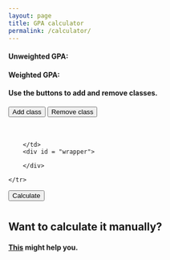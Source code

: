 ```yaml
---
layout: page
title: GPA calculator
permalink: /calculator/
---
```

<link rel="stylesheet" href='{{ "/assets/main.css" | prepend: site.baseurl }}' >
<head>
<title>Cypress Bay Broward Highschool high school GPA calculator</title>
<meta name="keywords" content="highschool, High school, gpa, GPA, broward, Broward, Cypress bay, Cypress, Cypress bay highschool, cypress bay high school, cypress bay gpa calculator, gpa calculator, cypress gpa calculator, please give me traffic, gpa calculator cypress, broward gpa calculator, gpa calculator broward, gpa predictor, gpa predictor cypress">
</head>
<body>
<script type="text/javascript" src="/assets/script.js"></script>
<link rel="stylesheet" type="text/css" href="/assets/main.css" media = "screen,projection"/>
<div id = "introduction"> 
<h4 id ="GPAS1">Unweighted GPA: </h4>
<h4 id = "GPAS2">Weighted GPA: </h4>
</div>
<h4>Use the buttons to add and remove classes.</h4>
<input type = "button" onclick="add_fields()" value = "Add class"/>
<input type = "button" onclick="removeInput()" value = "Remove class"/>

<table>
    <tr>
            <table>
                    <tr id = "demo">
                    <!-- <input class="currentWeightedGpa" placeholder="Weighted gpa(optional)" type="number" step = ".5" id = "currentWeightedGpa">
                        <input class="currentUnweightedGpa" placeholder="Unweighted gpa(optional)" type="number" step = ".5" id = "currentUnweightedGpa">
                        <input class="currentCredits" placeholder="Current Credits(optional)" type="text" step = ".5" id = "currentCredits">
                    -->
                    </tr>
                </table>
        <td>
                                                        
        </td>
        <div id = "wrapper">

        </div>

    </tr>
</table>

<input type = "button" onclick="calculate()" value = "Calculate"/>


<h1></h1>

<h2>Want to calculate it manually? </h2>
<h4><a href = "{{"/manual" | prepend: site.baseurl }}">This</a> might help you.</h4>

</body>



